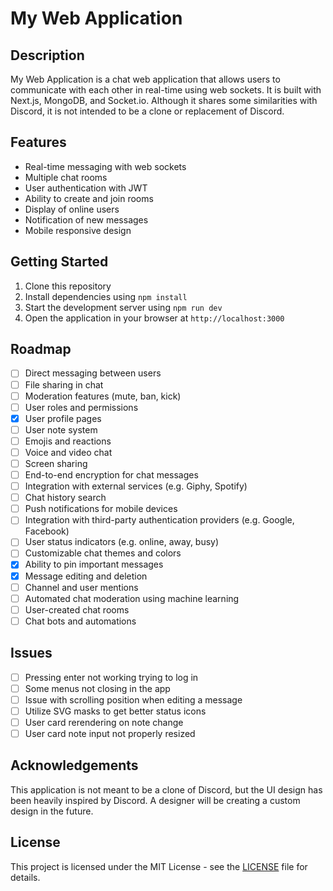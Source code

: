 # My Web Application

## Description
My Web Application is a chat web application that allows users to communicate with each other in real-time using web sockets. It is built with Next.js, MongoDB, and Socket.io. Although it shares some similarities with Discord, it is not intended to be a clone or replacement of Discord.

## Features
- Real-time messaging with web sockets
- Multiple chat rooms
- User authentication with JWT
- Ability to create and join rooms
- Display of online users
- Notification of new messages
- Mobile responsive design

## Getting Started
1. Clone this repository
2. Install dependencies using `npm install`
3. Start the development server using `npm run dev`
4. Open the application in your browser at `http://localhost:3000`

## Roadmap

- [ ] Direct messaging between users
- [ ] File sharing in chat
- [ ] Moderation features (mute, ban, kick)
- [ ] User roles and permissions
- [X] User profile pages
- [ ] User note system
- [ ] Emojis and reactions
- [ ] Voice and video chat
- [ ] Screen sharing
- [ ] End-to-end encryption for chat messages
- [ ] Integration with external services (e.g. Giphy, Spotify)
- [ ] Chat history search
- [ ] Push notifications for mobile devices
- [ ] Integration with third-party authentication providers (e.g. Google, Facebook)
- [ ] User status indicators (e.g. online, away, busy)
- [ ] Customizable chat themes and colors
- [X] Ability to pin important messages
- [X] Message editing and deletion
- [ ] Channel and user mentions
- [ ] Automated chat moderation using machine learning
- [ ] User-created chat rooms
- [ ] Chat bots and automations

## Issues

- [ ] Pressing enter not working trying to log in
- [ ] Some menus not closing in the app
- [ ] Issue with scrolling position when editing a message
- [ ] Utilize SVG masks to get better status icons
- [ ] User card rerendering on note change
- [ ] User card note input not properly resized
  
## Acknowledgements
This application is not meant to be a clone of Discord, but the UI design has been heavily inspired by Discord. A designer will be creating a custom design in the future.

## License
This project is licensed under the MIT License - see the [LICENSE](LICENSE) file for details.
